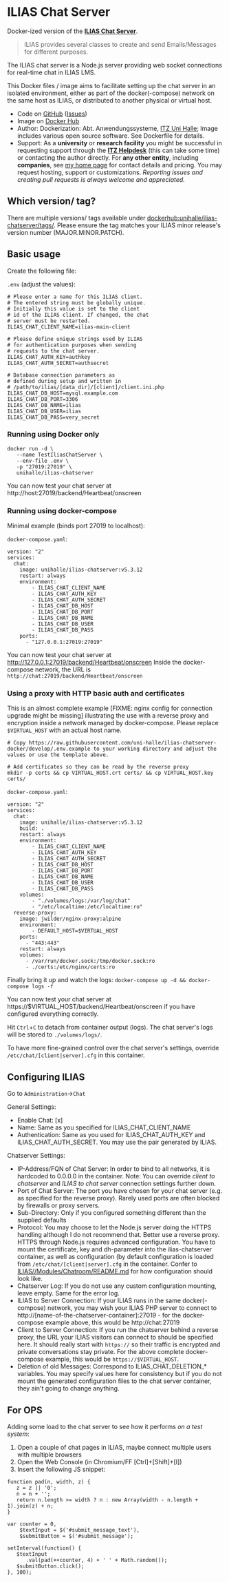 # ILIAS Chat Server

Docker-ized version of the [**ILIAS Chat Server**](https://github.com/ILIAS-eLearning/ILIAS/blob/trunk/Modules/Chatroom/README.md).

> ILIAS provides several classes to create and send Emails/Messages for different purposes.

The ILIAS chat server is a Node.js server providing web socket connections for real-time chat in ILIAS LMS.

This Docker files / image aims to facilitate setting up the chat server in an isolated environment, either as part of the docker(-compose) network on the same host as ILIAS, or distributed to another physical or virtual host.

* Code on [GitHub](https://github.com/uni-halle/ilias-chatserver-docker) ([Issues](https://github.com/uni-halle/ilias-chatserver-docker/issues))
* Image on [Docker Hub](https://hub.docker.com/r/unihalle/ilias-chatserver)
* Author: Dockerization: Abt. Anwendungssysteme, [ITZ Uni Halle](http://itz.uni-halle.de/); Image includes various open source software.
  See Dockerfile for details.
* Support: As a **university** or **research facility** you might be successful in requesting support through the **[ITZ Helpdesk](mailto:helpdesk@itz.uni-halle.de)** (this can take some time) or contacting the author directly. For **any other entity**, including **companies**, see [my home page](https://wohlpa.de/) for contact details and pricing. You may request hosting, support or customizations.
  *Reporting issues and creating pull requests is always welcome and appreciated.*

## Which version/ tag?

There are multiple versions/ tags available under [dockerhub:unihalle/ilias-chatserver/tags/](https://hub.docker.com/r/unihalle/ilias-chatserver/tags/). Please ensure the tag matches your ILIAS minor release's version number (MAJOR.MINOR.PATCH).

## Basic usage

Create the following file:

`.env` (adjust the values):
```
# Please enter a name for this ILIAS client.
# The entered string must be globally unique.
# Initially this value is set to the client
# id of the ILIAS client. If changed, the chat
# server must be restarted.
ILIAS_CHAT_CLIENT_NAME=ilias-main-client

# Please define unique strings used by ILIAS
# for authentication purposes when sending
# requests to the chat server.
ILIAS_CHAT_AUTH_KEY=authkey
ILIAS_CHAT_AUTH_SECRET=authsecret

# Database connection parameters as
# defined during setup and written in
# /path/to/ilias/[data_dir]/[client]/client.ini.php
ILIAS_CHAT_DB_HOST=mysql.example.com
ILIAS_CHAT_DB_PORT=3306
ILIAS_CHAT_DB_NAME=ilias
ILIAS_CHAT_DB_USER=ilias
ILIAS_CHAT_DB_PASS=very_secret
```

### Running using Docker only

```
docker run -d \
   --name TestIliasChatServer \
   --env-file .env \
   -p "27019:27019" \
   unihalle/ilias-chatserver
```

You can now test your chat server at http://host:27019/backend/Heartbeat/onscreen

### Running using docker-compose

Minimal example (binds port 27019 to localhost):

`docker-compose.yaml`:
```
version: "2"
services:
  chat:
    image: unihalle/ilias-chatserver:v5.3.12
    restart: always
    environment:
        - ILIAS_CHAT_CLIENT_NAME
        - ILIAS_CHAT_AUTH_KEY
        - ILIAS_CHAT_AUTH_SECRET
        - ILIAS_CHAT_DB_HOST
        - ILIAS_CHAT_DB_PORT
        - ILIAS_CHAT_DB_NAME
        - ILIAS_CHAT_DB_USER
        - ILIAS_CHAT_DB_PASS
    ports:
      - "127.0.0.1:27019:27019"
```

You can now test your chat server at http://127.0.0.1:27019/backend/Heartbeat/onscreen
Inside the docker-compose network, the URL is `http://chat:27019/backend/Heartbeat/onscreen`

### Using a proxy with HTTP basic auth and certificates

This is an almost complete example [FIXME: nginx config for connection upgrade might be missing] illustrating the use with a reverse proxy and encryption inside a network managed by docker-compose. Please replace `$VIRTUAL_HOST` with an actual host name.

```
# Copy https://raw.githubusercontent.com/uni-halle/ilias-chatserver-docker/develop/.env.example to your working directory and adjust the values or use the template above.

# Add certificates so they can be read by the reverse proxy
mkdir -p certs && cp VIRTUAL_HOST.crt certs/ && cp VIRTUAL_HOST.key certs/
```

`docker-compose.yaml`:
```
version: "2"
services:
  chat:
    image: unihalle/ilias-chatserver:v5.3.12
    build: .
    restart: always
    environment:
        - ILIAS_CHAT_CLIENT_NAME
        - ILIAS_CHAT_AUTH_KEY
        - ILIAS_CHAT_AUTH_SECRET
        - ILIAS_CHAT_DB_HOST
        - ILIAS_CHAT_DB_PORT
        - ILIAS_CHAT_DB_NAME
        - ILIAS_CHAT_DB_USER
        - ILIAS_CHAT_DB_PASS
    volumes:
        - "./volumes/logs:/var/log/chat"
        - "/etc/localtime:/etc/localtime:ro"
  reverse-proxy:
    image: jwilder/nginx-proxy:alpine
    environment:
        - DEFAULT_HOST=$VIRTUAL_HOST
    ports:
      - "443:443"
    restart: always
    volumes:
      - /var/run/docker.sock:/tmp/docker.sock:ro
      - ./certs:/etc/nginx/certs:ro
```

Finally bring it up and watch the logs:
`docker-compose up -d && docker-compose logs -f`

You can now test your chat server at https://$VIRTUAL_HOST/backend/Heartbeat/onscreen if you have configured everything correctly.

Hit `Ctrl`+`C` to detach from container output (logs). The chat server's logs will be stored to `./volumes/logs/`.

To have more fine-grained control over the chat server's settings, override `/etc/chat/[client|server].cfg` in this container.


## Configuring ILIAS

Go to `Administration`→`Chat`

General Settings:

* Enable Chat: [x]
* Name: Same as you specified for ILIAS_CHAT_CLIENT_NAME
* Authentication: Same as you used for ILIAS_CHAT_AUTH_KEY and ILIAS_CHAT_AUTH_SECRET. You may use the pair generated by ILIAS.

Chatserver Settings:

* IP-Address/FQN of Chat Server: In order to bind to all networks, it is hardcoded to 0.0.0.0 in the container. Note: You can override _client to chatserver_ and _ILIAS to chat server_ connection settings further down.
* Port of Chat Server: The port you have chosen for your chat server (e.g. as specified for the reverse proxy). Rarely used ports are often blocked by firewalls or proxy servers.
* Sub-Directory: Only if you configured something different than the supplied defaults
* Protocol: You may choose to let the Node.js server doing the HTTPS handling although I do not recommend that. Better use a reverse proxy. HTTPS through Node.js requires advanced configuration. You have to mount the certificate, key and dh-parameter into the ilias-chatserver container, as well as configuration (by default configuration is loaded from `/etc/chat/[client|server].cfg` in the container. Confer to [ILIAS//Modules/Chatroom/README.md](https://github.com/ILIAS-eLearning/ILIAS/blob/trunk/Modules/Chatroom/README.md) for how configuration should look like.
* Chatserver Log: If you do not use any custom configuration mounting, leave empty. Same for the error log.
* ILIAS to Server Connection: If your ILIAS runs in the same docker(-compose) network, you may wish your ILIAS PHP server to connect to http://[name-of-the-chatserver-container]:27019 - for the docker-compose example above, this would be http://chat:27019
* Client to Server Connection: If you run the chatserver behind a reverse proxy, the URL your ILIAS visitors can connect to should be specified here. It should really start with `https://` so their traffic is encrypted and private conversations stay private. For the above complete docker-compose example, this would be `https://$VIRTUAL_HOST`.
* Deletion of old Messages: Correspond to ILIAS_CHAT_DELETION_* variables. You may specify values here for consistency but if you do not mount the generated configuration files to the chat server container, they ain't going to change anything.

## For OPS

Adding some load to the chat server to see how it performs *on a test system*:

1. Open a couple of chat pages in ILIAS, maybe connect multiple users with multiple browsers
2. Open the Web Console (in Chromium/FF [Ctrl]+[Shift]+[I])
3. Insert the following JS snippet:

```
function pad(n, width, z) {
   z = z || '0';
   n = n + '';
   return n.length >= width ? n : new Array(width - n.length + 1).join(z) + n;
}

var counter = 0,
    $textInput = $('#submit_message_text'),
    $submitButton = $('#submit_message');

setInterval(function() {
   $textInput
      .val(pad(++counter, 4) + ' ' + Math.random());
   $submitButton.click();
}, 100);
```

